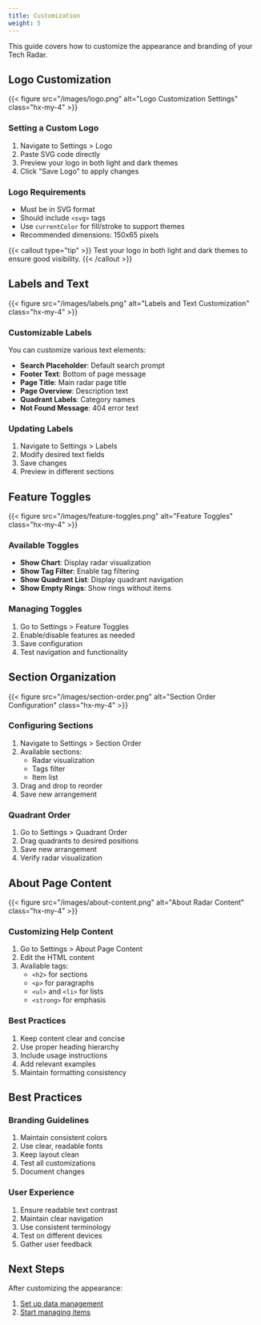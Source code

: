 ```yaml
---
title: Customization
weight: 5
---
```


This guide covers how to customize the appearance and branding of your Tech Radar.

## Logo Customization

{{< figure src="/images/logo.png" alt="Logo Customization Settings" class="hx-my-4" >}}

### Setting a Custom Logo

1. Navigate to Settings > Logo
2. Paste SVG code directly
3. Preview your logo in both light and dark themes
4. Click "Save Logo" to apply changes

### Logo Requirements

- Must be in SVG format
- Should include `<svg>` tags
- Use `currentColor` for fill/stroke to support themes
- Recommended dimensions: 150x65 pixels

{{< callout type="tip" >}}
Test your logo in both light and dark themes to ensure good visibility.
{{< /callout >}}

## Labels and Text

{{< figure src="/images/labels.png" alt="Labels and Text Customization" class="hx-my-4" >}}

### Customizable Labels

You can customize various text elements:

- **Search Placeholder**: Default search prompt
- **Footer Text**: Bottom of page message
- **Page Title**: Main radar page title
- **Page Overview**: Description text
- **Quadrant Labels**: Category names
- **Not Found Message**: 404 error text

### Updating Labels

1. Navigate to Settings > Labels
2. Modify desired text fields
3. Save changes
4. Preview in different sections

## Feature Toggles

{{< figure src="/images/feature-toggles.png" alt="Feature Toggles" class="hx-my-4" >}}

### Available Toggles

- **Show Chart**: Display radar visualization
- **Show Tag Filter**: Enable tag filtering
- **Show Quadrant List**: Display quadrant navigation
- **Show Empty Rings**: Show rings without items

### Managing Toggles

1. Go to Settings > Feature Toggles
2. Enable/disable features as needed
3. Save configuration
4. Test navigation and functionality

## Section Organization

{{< figure src="/images/section-order.png" alt="Section Order Configuration" class="hx-my-4" >}}

### Configuring Sections

1. Navigate to Settings > Section Order
2. Available sections:
   - Radar visualization
   - Tags filter
   - Item list
3. Drag and drop to reorder
4. Save new arrangement

### Quadrant Order

1. Go to Settings > Quadrant Order
2. Drag quadrants to desired positions
3. Save new arrangement
4. Verify radar visualization

## About Page Content

{{< figure src="/images/about-content.png" alt="About Radar Content" class="hx-my-4" >}}

### Customizing Help Content

1. Go to Settings > About Page Content
2. Edit the HTML content
3. Available tags:
   - `<h2>` for sections
   - `<p>` for paragraphs
   - `<ul>` and `<li>` for lists
   - `<strong>` for emphasis

### Best Practices

1. Keep content clear and concise
2. Use proper heading hierarchy
3. Include usage instructions
4. Add relevant examples
5. Maintain formatting consistency

## Best Practices

### Branding Guidelines

1. Maintain consistent colors
2. Use clear, readable fonts
3. Keep layout clean
4. Test all customizations
5. Document changes

### User Experience

1. Ensure readable text contrast
2. Maintain clear navigation
3. Use consistent terminology
4. Test on different devices
5. Gather user feedback

## Next Steps

After customizing the appearance:

1. [Set up data management](/docs/tech-radar/admin-guide/data-management/)
2. [Start managing items](/docs/tech-radar/admin-guide/managing-items/) 